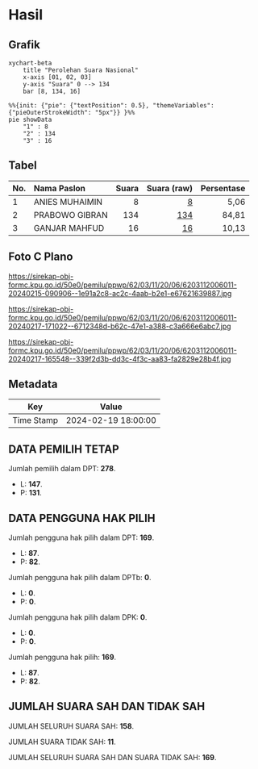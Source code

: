 # Hasil

## Grafik

```mermaid
xychart-beta
    title "Perolehan Suara Nasional"
    x-axis [01, 02, 03]
    y-axis "Suara" 0 --> 134
    bar [8, 134, 16]
```

```mermaid
%%{init: {"pie": {"textPosition": 0.5}, "themeVariables": {"pieOuterStrokeWidth": "5px"}} }%%
pie showData
    "1" : 8
    "2" : 134
    "3" : 16
```

## Tabel

| No. | Nama Paslon    | Suara | Suara (raw) | Persentase |
|:--- |:-------------- | -----:| -----------:| ----------:|
| 1   | ANIES MUHAIMIN | 8     | [8][p-1]    | 5,06       |
| 2   | PRABOWO GIBRAN | 134   | [134][p-2]  | 84,81      |
| 3   | GANJAR MAHFUD  | 16    | [16][p-3]   | 10,13      |


[p-1]: https://github.com/gigit-pemilu/pemilu-2024/blob/main/pilpres/hitung-suara/sub/62-kalimantan-tengah/sub/03-kapuas/sub/11-kapuas-tengah/sub/2006-pujon/sub/011-tps/sub/paslon-1.txt
[p-2]: https://github.com/gigit-pemilu/pemilu-2024/blob/main/pilpres/hitung-suara/sub/62-kalimantan-tengah/sub/03-kapuas/sub/11-kapuas-tengah/sub/2006-pujon/sub/011-tps/sub/paslon-2.txt
[p-3]: https://github.com/gigit-pemilu/pemilu-2024/blob/main/pilpres/hitung-suara/sub/62-kalimantan-tengah/sub/03-kapuas/sub/11-kapuas-tengah/sub/2006-pujon/sub/011-tps/sub/paslon-3.txt

## Foto C Plano

https://sirekap-obj-formc.kpu.go.id/50e0/pemilu/ppwp/62/03/11/20/06/6203112006011-20240215-090906--1e91a2c8-ac2c-4aab-b2e1-e67621639887.jpg

https://sirekap-obj-formc.kpu.go.id/50e0/pemilu/ppwp/62/03/11/20/06/6203112006011-20240217-171022--6712348d-b62c-47e1-a388-c3a666e6abc7.jpg

https://sirekap-obj-formc.kpu.go.id/50e0/pemilu/ppwp/62/03/11/20/06/6203112006011-20240217-165548--339f2d3b-dd3c-4f3c-aa83-fa2829e28b4f.jpg


## Metadata

| Key        | Value               |
| ---------- | ------------------- |
| Time Stamp | 2024-02-19 18:00:00 |


## DATA PEMILIH TETAP

Jumlah pemilih dalam DPT: **278**.
 * L: **147**.
 * P: **131**.

## DATA PENGGUNA HAK PILIH

Jumlah pengguna hak pilih dalam DPT: **169**.
 * L: **87**.
 * P: **82**.

Jumlah pengguna hak pilih dalam DPTb: **0**.
 * L: **0**.
 * P: **0**.

Jumlah pengguna hak pilih dalam DPK: **0**.
 * L: **0**.
 * P: **0**.

Jumlah pengguna hak pilih: **169**.
 * L: **87**.
 * P: **82**.

## JUMLAH SUARA SAH DAN TIDAK SAH

JUMLAH SELURUH SUARA SAH: **158**.

JUMLAH SUARA TIDAK SAH: **11**.

JUMLAH SELURUH SUARA SAH DAN SUARA TIDAK SAH: **169**.


